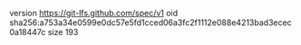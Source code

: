 version https://git-lfs.github.com/spec/v1
oid sha256:a753a34e0599e0dc57e5fd1cced06a3fc2f1112e088e4213bad3ecec0a18447c
size 193
